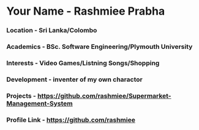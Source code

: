# Your Name -  Rashmiee Prabha

### Location - Sri Lanka/Colombo

### Academics - BSc. Software Engineering/Plymouth University

### Interests - Video Games/Listning Songs/Shopping

### Development - inventer of my own charactor

### Projects - https://github.com/rashmiee/Supermarket-Management-System

### Profile Link - https://github.com/rashmiee

